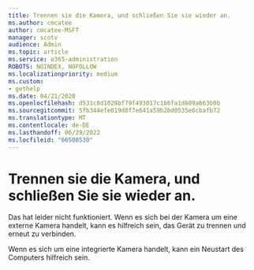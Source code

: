 ```yaml
---
title: Trennen sie die Kamera, und schließen Sie sie wieder an.
ms.author: cmcatee
author: cmcatee-MSFT
manager: scotv
audience: Admin
ms.topic: article
ms.service: o365-administration
ROBOTS: NOINDEX, NOFOLLOW
ms.localizationpriority: medium
ms.custom:
- gethelp
ms.date: 04/21/2020
ms.openlocfilehash: d531c8d1028bf79f493017c166fa1d609a663b0b
ms.sourcegitcommit: 5fb344efe019d0f7e641a59b2bd0535e6cbafb72
ms.translationtype: MT
ms.contentlocale: de-DE
ms.lasthandoff: 06/29/2022
ms.locfileid: "66508530"
---
```

# <a name="unplug-and-reconnect-camera"></a>Trennen sie die Kamera, und schließen Sie sie wieder an.

Das hat leider nicht funktioniert. Wenn es sich bei der Kamera um eine externe Kamera handelt, kann es hilfreich sein, das Gerät zu trennen und erneut zu verbinden.

Wenn es sich um eine integrierte Kamera handelt, kann ein Neustart des Computers hilfreich sein.
